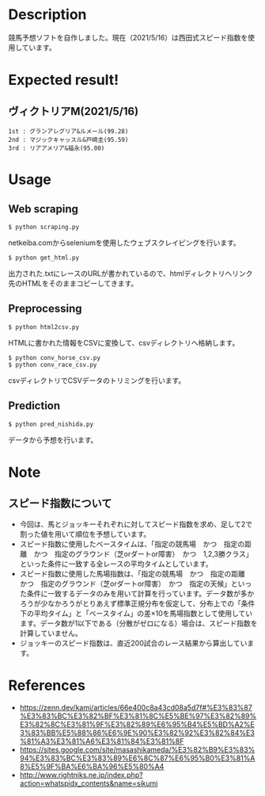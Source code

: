 # Description
競馬予想ソフトを自作しました。現在（2021/5/16）は西田式スピード指数を使用しています。

# Expected result!
## ヴィクトリアM(2021/5/16)
```
1st : グランアレグリア&ルメール(99.28)
2nd : マジックキャッスル&戸崎圭(95.59)
3rd : リアアメリア&福永(95.00)
```

# Usage
## Web scraping
```
$ python scraping.py
```
netkeiba.comからseleniumを使用したウェブスクレイピングを行います。
```
$ python get_html.py
```
出力された.txtにレースのURLが書かれているので、htmlディレクトリへリンク先のHTMLをそのままコピーしてきます。
## Preprocessing
```
$ python html2csv.py
```
HTMLに書かれた情報をCSVに変換して、csvディレクトリへ格納します。
```
$ python conv_horse_csv.py
$ python conv_race_csv.py
```
csvディレクトリでCSVデータのトリミングを行います。
## Prediction
```
$ python pred_nishida.py
```
データから予想を行います。

# Note
## スピード指数について
- 今回は、馬とジョッキーそれぞれに対してスピード指数を求め、足して2で割った値を用いて順位を予想しています。
- スピード指数に使用したベースタイムは、「指定の競馬場　かつ　指定の距離　かつ　指定のグラウンド（芝orダートor障害）　かつ　1,2,3勝クラス」といった条件に一致する全レースの平均タイムとしています。
- スピード指数に使用した馬場指数は、「指定の競馬場　かつ　指定の距離　かつ　指定のグラウンド（芝orダートor障害）　かつ　指定の天候」といった条件に一致するデータのみを用いて計算を行っています。データ数が多かろうが少なかろうがとりあえず標準正規分布を仮定して、分布上での「条件下の平均タイム」と「ベースタイム」の差×10を馬場指数として使用しています。データ数が1以下である（分散がゼロになる）場合は、スピード指数を計算していません。
- ジョッキーのスピード指数は、直近200試合のレース結果から算出しています。

# References
- https://zenn.dev/kami/articles/66e400c8a43cd08a5d7f#%E3%83%87%E3%83%BC%E3%82%BF%E3%81%8C%E5%BE%97%E3%82%89%E3%82%8C%E3%81%9F%E3%82%89%E6%95%B4%E5%BD%A2%E3%83%BB%E5%88%86%E6%9E%90%E3%82%92%E3%82%84%E3%81%A3%E3%81%A6%E3%81%84%E3%81%8F
- https://sites.google.com/site/masashikameda/%E3%82%B9%E3%83%94%E3%83%BC%E3%83%89%E6%8C%87%E6%95%B0%E3%81%A8%E5%9F%BA%E6%BA%96%E5%80%A4
- http://www.rightniks.ne.jp/index.php?action=whatspidx_contents&name=sikumi
